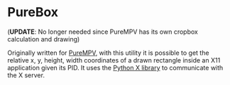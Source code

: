 # PureBox

(**UPDATE**: No longer needed since PureMPV has its own cropbox calculation and drawing)

Originally written for [PureMPV](https://github.com/4ndrs/PureMPV), with this utility it is possible to get the relative x, y, height, width coordinates of a drawn rectangle inside an X11 application given its PID. It uses the [Python X library](https://github.com/python-xlib/python-xlib) to communicate with the X server.
